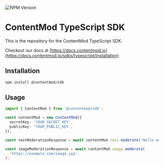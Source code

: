 ![NPM Version](https://img.shields.io/npm/v/%40contentmod%2Fsdk?link=https%3A%2F%2Fwww.npmjs.com%2Fpackage%2F%40contentmod%2Fsdk)

# ContentMod TypeScript SDK

This is the repository for the ContentMod TypeScript SDK.

Checkout our docs at [https://docs.contentmod.io](https://docs.contentmod.io/sdks/typescript/installation)

## Installation

```bash
npm install @contentmod/sdk
```

## Usage

```ts
import { ContentMod } from '@contentmod/sdk';

const contentMod = new ContentMod({
  secretKey: 'YOUR_SECRET_KEY',
  publicKey: 'YOUR_PUBLIC_KEY',
});

const textModerationResponse = await contentMod.text.moderate('Hello world!');

const imageModerationResponse = await contentMod.image.moderate(
  'https://example.com/image.jpg',
);
```
